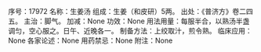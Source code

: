 序号：17972
名称：生姜汤
组成：生姜（和皮研）5两。
出处：《普济方》卷二四五。
主治：脚气。
加减：None
功效：None
用法用量：每服半合，以熟汤半盏调匀，空心服之。日午、近晚各一。
制备方法：上绞取汁，煎令熟。
临床应用：None
各家论述：None
用药禁忌：None
附注：None

